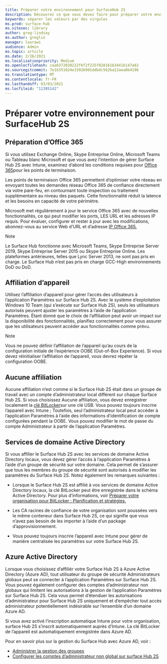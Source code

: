 ```yaml
---
title: Préparer votre environnement pour SurfaceHub 2S
description: Découvrez ce que vous devez faire pour préparer votre environnement au Surface Hub 2S.
keywords: séparer les valeurs par des virgules
ms.prod: surface-hub
ms.sitesec: library
author: greg-lindsay
ms.author: greglin
manager: laurawi
audience: Admin
ms.topic: article
ms.date: 2/26/2021
ms.localizationpriority: Medium
ms.openlocfilehash: caa6372820222f6f2f225f028161b3441b147a82
ms.sourcegitcommit: 7e1b351024e33926901ddbdc562ba12aea0b4196
ms.translationtype: MT
ms.contentlocale: fr-FR
ms.lasthandoff: 03/03/2021
ms.locfileid: "11385142"
---
```

# <a name="prepare-your-environment-for-surface-hub-2s"></a>Préparer votre environnement pour SurfaceHub 2S

## <a name="office-365-readiness"></a>Préparation d’Office 365

Si vous utilisez Exchange Online, Skype Entreprise Online, Microsoft Teams ou Tableau blanc Microsoft et que vous avez l’intention de gérer Surface Hub 2S avec Intune, examinez d’abord les conditions requises pour [Office 365](https://docs.microsoft.com/office365/enterprise/office-365-endpoints)pour les points de terminaison.

Les points de terminaison Office 365 permettent d’optimiser votre réseau en envoyant toutes les demandes réseau Office 365 de confiance directement via votre pare-feu, en contournant toute inspection ou traitement supplémentaire au niveau des paquets. Cette fonctionnalité réduit la latence et les besoins en capacité de votre périmètre.

Microsoft met régulièrement à jour le service Office 365 avec de nouvelles fonctionnalités, ce qui peut modifier les ports, LES URL et les adresses IP requis. Pour évaluer, configurer et rester à jour avec les modifications, abonnez-vous au service Web d’URL et d’adresse [IP Office 365.](https://docs.microsoft.com/office365/enterprise/office-365-ip-web-service)

> [!NOTE]
> Le Surface Hub fonctionne avec Microsoft Teams, Skype Entreprise Server 2019, Skype Entreprise Server 2015 ou Skype Entreprise Online.
Les plateformes antérieures, telles que Lync Server 2013, ne sont pas pris en charge. Le Surface Hub n’est pas pris en charge GCC-High environnements DoD ou DoD.


## <a name="device-affiliation"></a>Affiliation d’appareil

Utilisez l’affiliation d’appareil pour gérer l’accès des utilisateurs à l’application Paramètres sur Surface Hub 2S.
Avec le système d’exploitation Windows 10 Team (qui s’exécute sur Surface Hub 2S), seuls les utilisateurs autorisés peuvent ajuster les paramètres à l’aide de l’application Paramètres. Étant donné que le choix de l’affiliation peut avoir un impact sur la disponibilité des fonctionnalités, planifiez correctement pour vous assurer que les utilisateurs peuvent accéder aux fonctionnalités comme prévu.

> [!NOTE]
> Vous ne pouvez définir l’affiliation de l’appareil qu’au cours de la configuration initiale de l’expérience OOBE (Out-of-Box Experience). Si vous devez réinitialiser l’affiliation de l’appareil, vous devrez répéter la configuration OOBE.

## <a name="no-affiliation"></a>Aucune affiliation

Aucune affiliation n’est comme si le Surface Hub 2S était dans un groupe de travail avec un compte d’administrateur local différent sur chaque Surface Hub 2S. Si vous choisissez Aucune affiliation, vous devez enregistrer localement la [clé BitLocker](https://docs.microsoft.com/windows/security/information-protection/bitlocker/bitlocker-key-management-faq)sur une clé USB. Vous pouvez toujours inscrire l’appareil avec Intune ; Toutefois, seul l’administrateur local peut accéder à l’application Paramètres à l’aide des informations d’identification de compte configurées pendant la OOBE. Vous pouvez modifier le mot de passe du compte Administrateur à partir de l’application Paramètres.

## <a name="active-directory-domain-services"></a>Services de domaine Active Directory

Si vous affilier le Surface Hub 2S avec les services de domaine Active Directory locaux, vous devez gérer l’accès à l’application Paramètres à l’aide d’un groupe de sécurité sur votre domaine. Cela permet de s’assurer que tous les membres du groupe de sécurité sont autorisés à modifier les paramètres du Surface Hub 2S. Notez également les remarques suivantes :

- Lorsque le Surface Hub 2S est affilié à vos services de domaine Active Directory locaux, la clé BitLocker peut être enregistrée dans le schéma Active Directory. Pour plus d’informations, voir [Préparer votre organisation pour BitLocker : Planification et stratégies.](https://docs.microsoft.com/windows/security/information-protection/bitlocker/prepare-your-organization-for-bitlocker-planning-and-policies)

- Les CA racines de confiance de votre organisation sont poussées vers le même conteneur dans Surface Hub 2S, ce qui signifie que vous n’avez pas besoin de les importer à l’aide d’un package d’approvisionnement.

- Vous pouvez toujours inscrire l’appareil avec Intune pour gérer de manière centralisée les paramètres sur votre Surface Hub 2S.

## <a name="azure-active-directory"></a>Azure Active Directory

Lorsque vous choisissez d’affiliér votre Surface Hub 2S à Azure Active Directory (Azure AD), tout utilisateur du groupe de sécurité Administrateurs globaux peut se connecter à l’application Paramètres sur Surface Hub 2S. Vous pouvez également configurer des comptes d’administrateur non globaux qui limitent les autorisations à la gestion de l’application Paramètres sur Surface Hub 2S. Cela vous permet d’étenduer les autorisations d’administrateur pour Surface Hub 2S uniquement et d’empêcher tout accès administrateur potentiellement indésirable sur l’ensemble d’un domaine Azure AD. 

Si vous avez activé l’inscription automatique Intune pour votre organisation, surface Hub 2S s’inscrit automatiquement auprès d’Intune. La clé BitLocker de l’appareil est automatiquement enregistrée dans Azure AD. 

Pour en savoir plus sur la gestion du Surface Hub avec Azure AD, voir : 

 - [Administrer la gestion des groupes](admin-group-management-for-surface-hub.md)
 - [Configurer les comptes d’administrateur non global sur surface Hub 2S](surface-hub-2s-nonglobal-admin.md)

